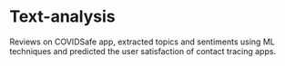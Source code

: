 # Text-analysis
Reviews on COVIDSafe app, extracted topics and sentiments using ML techniques and predicted the user satisfaction of contact tracing apps.
